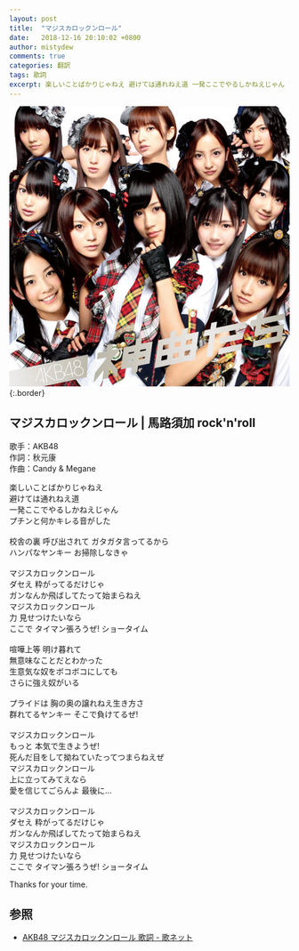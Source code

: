 ```yaml
---
layout: post
title:  "マジスカロックンロール"
date:   2018-12-16 20:10:02 +0800
author: mistydew
comments: true
categories: 翻訳
tags: 歌詞
excerpt: 楽しいことばかりじゃねえ 避けては通れねえ道 一発ここでやるしかねえじゃん プチンと何かキレる音がした
---
```

![神曲たち](/images/cover/misc/神曲たち.jpg){:.border}

## マジスカロックンロール | 馬路須加 rock'n'roll

歌手：AKB48<br>
作詞：秋元康<br>
作曲：Candy & Megane

楽しいことばかりじゃねえ<br>
避けては通れねえ道<br>
一発ここでやるしかねえじゃん<br>
プチンと何かキレる音がした<br>
<br>
校舎の裏 呼び出されて ガタガタ言ってるから<br>
ハンパなヤンキー お掃除しなきゃ<br>
<br>
マジスカロックンロール<br>
ダセえ 粋がってるだけじゃ<br>
ガンなんか飛ばしてたって始まらねえ<br>
マジスカロックンロール<br>
力 見せつけたいなら<br>
ここで タイマン張ろうぜ! ショータイム<br>
<br>
喧嘩上等 明け暮れて<br>
無意味なことだとわかった<br>
生意気な奴をボコボコにしても<br>
さらに強え奴がいる<br>
<br>
プライドは 胸の奥の譲れねえ生き方さ<br>
群れてるヤンキー そこで負けてるぜ!<br>
<br>
マジスカロックンロール<br>
もっと 本気で生きようぜ!<br>
死んだ目をして拗ねていたってつまらねえぜ<br>
マジスカロックンロール<br>
上に立ってみてえなら<br>
愛を信じてごらんよ 最後に…<br>
<br>
マジスカロックンロール<br>
ダセえ 粋がってるだけじゃ<br>
ガンなんか飛ばしてたって始まらねえ<br>
マジスカロックンロール<br>
力 見せつけたいなら<br>
ここで タイマン張ろうぜ! ショータイム

Thanks for your time.

## 参照

* [AKB48 マジスカロックンロール 歌詞 - 歌ネット](https://www.uta-net.com/song/90598)

